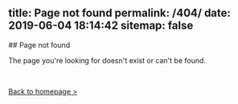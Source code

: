 title: Page not found
permalink: /404/
date: 2019-06-04 18:14:42
sitemap: false 
---

## Page not found
<br>

The page you're looking for doesn't exist or can't be found.

<br>

<a href="../" class="">Back to homepage ></a>

